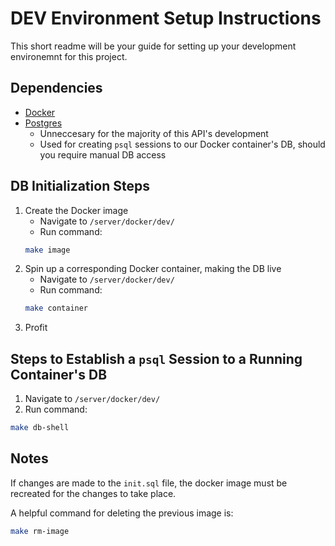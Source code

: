 # DEV Environment Setup Instructions
This short readme will be your guide for setting up your development environemnt for this project.

## Dependencies
* [Docker](https://www.docker.com/products/docker-desktop)
* [Postgres](https://wiki.postgresql.org/wiki/Homebrew)
    * Unneccesary for the majority of this API's development
    * Used for creating `psql` sessions to our Docker container's DB, should you require manual DB access

## DB Initialization Steps
1.  Create the Docker image
    *   Navigate to `/server/docker/dev/`
    *   Run command: 
    ```bash
    make image
    ```
2.  Spin up a corresponding Docker container, making the DB live
    *   Navigate to `/server/docker/dev/`
    * Run command:
    ```bash
    make container
    ```
3.  Profit

## Steps to Establish a `psql` Session to a Running Container's DB
1.  Navigate to `/server/docker/dev/`
2.  Run command: 
```bash
make db-shell
```

## Notes
If changes are made to the `init.sql` file, the docker image must be recreated for the changes to take place.

A helpful command for deleting the previous image is:
```bash
make rm-image
```
